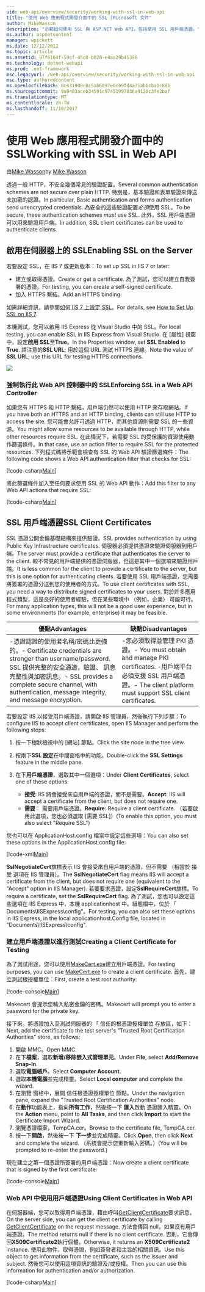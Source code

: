 ```yaml
---
uid: web-api/overview/security/working-with-ssl-in-web-api
title: "使用 Web 應用程式開發介面中的 SSL |Microsoft 文件"
author: MikeWasson
description: "示範如何使用 SSL 與 ASP.NET Web API，包括使用 SSL 用戶端憑證。"
ms.author: aspnetcontent
manager: wpickett
ms.date: 12/12/2012
ms.topic: article
ms.assetid: 97f6164f-59cf-45c0-b820-e4aa29b45396
ms.technology: dotnet-webapi
ms.prod: .net-framework
msc.legacyurl: /web-api/overview/security/working-with-ssl-in-web-api
msc.type: authoredcontent
ms.openlocfilehash: 8c631900c8c5ab6097e0cb9fd4a71abbcba1c88b
ms.sourcegitcommit: 9a9483aceb34591c97451997036a9120c3fe2baf
ms.translationtype: MT
ms.contentlocale: zh-TW
ms.lasthandoff: 11/10/2017
---
```

<a name="working-with-ssl-in-web-api"></a><span data-ttu-id="cb67a-103">使用 Web 應用程式開發介面中的 SSL</span><span class="sxs-lookup"><span data-stu-id="cb67a-103">Working with SSL in Web API</span></span>
====================
<span data-ttu-id="cb67a-104">由[Mike Wasson](https://github.com/MikeWasson)</span><span class="sxs-lookup"><span data-stu-id="cb67a-104">by [Mike Wasson](https://github.com/MikeWasson)</span></span>

<span data-ttu-id="cb67a-105">透過一般 HTTP，不安全幾個常見的驗證配置。</span><span class="sxs-lookup"><span data-stu-id="cb67a-105">Several common authentication schemes are not secure over plain HTTP.</span></span> <span data-ttu-id="cb67a-106">特別是，基本驗證和表單驗證來傳送未加密的認證。</span><span class="sxs-lookup"><span data-stu-id="cb67a-106">In particular, Basic authentication and forms authentication send unencrypted credentials.</span></span> <span data-ttu-id="cb67a-107">為安全的這些驗證配置*必須*使用 SSL。</span><span class="sxs-lookup"><span data-stu-id="cb67a-107">To be secure, these authentication schemes *must* use SSL.</span></span> <span data-ttu-id="cb67a-108">此外，SSL 用戶端憑證可以用來驗證用戶端。</span><span class="sxs-lookup"><span data-stu-id="cb67a-108">In addition, SSL client certificates can be used to authenticate clients.</span></span>

## <a name="enabling-ssl-on-the-server"></a><span data-ttu-id="cb67a-109">啟用在伺服器上的 SSL</span><span class="sxs-lookup"><span data-stu-id="cb67a-109">Enabling SSL on the Server</span></span>

<span data-ttu-id="cb67a-110">若要設定 SSL，在 IIS 7 或更新版本：</span><span class="sxs-lookup"><span data-stu-id="cb67a-110">To set up SSL in IIS 7 or later:</span></span>

- <span data-ttu-id="cb67a-111">建立或取得憑證。</span><span class="sxs-lookup"><span data-stu-id="cb67a-111">Create or get a certificate.</span></span> <span data-ttu-id="cb67a-112">為了測試，您可以建立自我簽署的憑證。</span><span class="sxs-lookup"><span data-stu-id="cb67a-112">For testing, you can create a self-signed certificate.</span></span>
- <span data-ttu-id="cb67a-113">加入 HTTPS 繫結。</span><span class="sxs-lookup"><span data-stu-id="cb67a-113">Add an HTTPS binding.</span></span>

<span data-ttu-id="cb67a-114">如需詳細資訊，請參閱[如何 IIS 7 上設定 SSL](https://www.iis.net/learn/manage/configuring-security/how-to-set-up-ssl-on-iis)。</span><span class="sxs-lookup"><span data-stu-id="cb67a-114">For details, see [How to Set Up SSL on IIS 7](https://www.iis.net/learn/manage/configuring-security/how-to-set-up-ssl-on-iis).</span></span>

<span data-ttu-id="cb67a-115">本機測試，您可以啟用 IIS Express 從 Visual Studio 中的 SSL。</span><span class="sxs-lookup"><span data-stu-id="cb67a-115">For local testing, you can enable SSL in IIS Express from Visual Studio.</span></span> <span data-ttu-id="cb67a-116">在 [屬性] 視窗中，設定**啟用 SSL**至**True**。</span><span class="sxs-lookup"><span data-stu-id="cb67a-116">In the Properties window, set **SSL Enabled** to **True**.</span></span> <span data-ttu-id="cb67a-117">請注意的**SSL URL**; 用於這個 URL 測試 HTTPS 連線。</span><span class="sxs-lookup"><span data-stu-id="cb67a-117">Note the value of **SSL URL**; use this URL for testing HTTPS connections.</span></span>

![](working-with-ssl-in-web-api/_static/image1.png)

### <a name="enforcing-ssl-in-a-web-api-controller"></a><span data-ttu-id="cb67a-118">強制執行此 Web API 控制器中的 SSL</span><span class="sxs-lookup"><span data-stu-id="cb67a-118">Enforcing SSL in a Web API Controller</span></span>

<span data-ttu-id="cb67a-119">如果您有 HTTPS 和 HTTP 繫結，用戶端仍然可以使用 HTTP 來存取網站。</span><span class="sxs-lookup"><span data-stu-id="cb67a-119">If you have both an HTTPS and an HTTP binding, clients can still use HTTP to access the site.</span></span> <span data-ttu-id="cb67a-120">您可能會允許可透過 HTTP，而其他資源則需要 SSL 的一些資源。</span><span class="sxs-lookup"><span data-stu-id="cb67a-120">You might allow some resources to be available through HTTP, while other resources require SSL.</span></span> <span data-ttu-id="cb67a-121">在此情況下，若需要 SSL 的受保護的資源使用動作篩選條件。</span><span class="sxs-lookup"><span data-stu-id="cb67a-121">In that case, use an action filter to require SSL for the protected resources.</span></span> <span data-ttu-id="cb67a-122">下列程式碼將示範會檢查有 SSL 的 Web API 驗證篩選條件：</span><span class="sxs-lookup"><span data-stu-id="cb67a-122">The following code shows a Web API authentication filter that checks for SSL:</span></span>

[!code-csharp[Main](working-with-ssl-in-web-api/samples/sample1.cs)]

<span data-ttu-id="cb67a-123">將此篩選條件加入至任何要求使用 SSL 的 Web API 動作：</span><span class="sxs-lookup"><span data-stu-id="cb67a-123">Add this filter to any Web API actions that require SSL:</span></span>

[!code-csharp[Main](working-with-ssl-in-web-api/samples/sample2.cs)]

## <a name="ssl-client-certificates"></a><span data-ttu-id="cb67a-124">SSL 用戶端憑證</span><span class="sxs-lookup"><span data-stu-id="cb67a-124">SSL Client Certificates</span></span>

<span data-ttu-id="cb67a-125">SSL 憑證公開金鑰基礎結構來提供驗證。</span><span class="sxs-lookup"><span data-stu-id="cb67a-125">SSL provides authentication by using Public Key Infrastructure certificates.</span></span> <span data-ttu-id="cb67a-126">伺服器必須提供憑證來驗證伺服器到用戶端。</span><span class="sxs-lookup"><span data-stu-id="cb67a-126">The server must provide a certificate that authenticates the server to the client.</span></span> <span data-ttu-id="cb67a-127">較不常見的用戶端提供的憑證伺服器，但這是其中一個選項來驗證用戶端。</span><span class="sxs-lookup"><span data-stu-id="cb67a-127">It is less common for the client to provide a certificate to the server, but this is one option for authenticating clients.</span></span> <span data-ttu-id="cb67a-128">若要使用 SSL 用戶端憑證，您需要將簽署的憑證分送到您的使用者的方式。</span><span class="sxs-lookup"><span data-stu-id="cb67a-128">To use client certificates with SSL, you need a way to distribute signed certificates to your users.</span></span> <span data-ttu-id="cb67a-129">對於許多應用程式類型，這是良好的使用者經驗，但在某些環境中 （例如，企業） 可能可行。</span><span class="sxs-lookup"><span data-stu-id="cb67a-129">For many application types, this will not be a good user experience, but in some environments (for example, enterprise) it may be feasible.</span></span>

| <span data-ttu-id="cb67a-130">優點</span><span class="sxs-lookup"><span data-stu-id="cb67a-130">Advantages</span></span> | <span data-ttu-id="cb67a-131">缺點</span><span class="sxs-lookup"><span data-stu-id="cb67a-131">Disadvantages</span></span> |
| --- | --- |
| <span data-ttu-id="cb67a-132">-憑證認證的使用者名稱/密碼比更強的。</span><span class="sxs-lookup"><span data-stu-id="cb67a-132">- Certificate credentials are stronger than username/password.</span></span> <span data-ttu-id="cb67a-133">SSL 提供完整的安全通道，驗證、 訊息完整性與加密訊息。</span><span class="sxs-lookup"><span data-stu-id="cb67a-133">- SSL provides a complete secure channel, with authentication, message integrity, and message encryption.</span></span> | <span data-ttu-id="cb67a-134">-您必須取得並管理 PKI 憑證。</span><span class="sxs-lookup"><span data-stu-id="cb67a-134">- You must obtain and manage PKI certificates.</span></span> <span data-ttu-id="cb67a-135">-用戶端平台必須支援 SSL 用戶端憑證。</span><span class="sxs-lookup"><span data-stu-id="cb67a-135">- The client platform must support SSL client certificates.</span></span> |

<span data-ttu-id="cb67a-136">若要設定 IIS 以接受用戶端憑證，請開啟 IIS 管理員，然後執行下列步驟：</span><span class="sxs-lookup"><span data-stu-id="cb67a-136">To configure IIS to accept client certificates, open IIS Manager and perform the following steps:</span></span>

1. <span data-ttu-id="cb67a-137">按一下樹狀檢視中的 [網站] 節點。</span><span class="sxs-lookup"><span data-stu-id="cb67a-137">Click the site node in the tree view.</span></span>
2. <span data-ttu-id="cb67a-138">按兩下**SSL 設定**在中間窗格中的功能。</span><span class="sxs-lookup"><span data-stu-id="cb67a-138">Double-click the **SSL Settings** feature in the middle pane.</span></span>
3. <span data-ttu-id="cb67a-139">在下**用戶端憑證**，選取其中一個選項：</span><span class="sxs-lookup"><span data-stu-id="cb67a-139">Under **Client Certificates**, select one of these options:</span></span> 

    - <span data-ttu-id="cb67a-140">**接受**: IIS 將會接受來自用戶端的憑證，而不是需要。</span><span class="sxs-lookup"><span data-stu-id="cb67a-140">**Accept**: IIS will accept a certificate from the client, but does not require one.</span></span>
    - <span data-ttu-id="cb67a-141">**需要**： 需要用戶端憑證。</span><span class="sxs-lookup"><span data-stu-id="cb67a-141">**Require**: Require a client certificate.</span></span> <span data-ttu-id="cb67a-142">（若要啟用此選項，您也必須選取 [需要 SSL]）</span><span class="sxs-lookup"><span data-stu-id="cb67a-142">(To enable this option, you must also select "Require SSL")</span></span>

<span data-ttu-id="cb67a-143">您也可以在 ApplicationHost.config 檔案中設定這些選項：</span><span class="sxs-lookup"><span data-stu-id="cb67a-143">You can also set these options in the ApplicationHost.config file:</span></span>

[!code-xml[Main](working-with-ssl-in-web-api/samples/sample3.xml)]

<span data-ttu-id="cb67a-144">**SslNegotiateCert**旗標表示 IIS 會接受來自用戶端的憑證，但不需要 （相當於 接受 選項在 IIS 管理員）。</span><span class="sxs-lookup"><span data-stu-id="cb67a-144">The **SslNegotiateCert** flag means IIS will accept a certificate from the client, but does not require one (equivalent to the "Accept" option in IIS Manager).</span></span> <span data-ttu-id="cb67a-145">若要要求憑證，設定**SslRequireCert**旗標。</span><span class="sxs-lookup"><span data-stu-id="cb67a-145">To require a certificate, set the **SslRequireCert** flag.</span></span> <span data-ttu-id="cb67a-146">為了測試，您也可以設定這些選項在 IIS Express 中，本機 applicationhost 中。組態檔中，位於 「 Documents\IISExpress\config"。</span><span class="sxs-lookup"><span data-stu-id="cb67a-146">For testing, you can also set these options in IIS Express, in the local applicationhost.Config file, located in "Documents\IISExpress\config".</span></span>

### <a name="creating-a-client-certificate-for-testing"></a><span data-ttu-id="cb67a-147">建立用戶端憑證以進行測試</span><span class="sxs-lookup"><span data-stu-id="cb67a-147">Creating a Client Certificate for Testing</span></span>

<span data-ttu-id="cb67a-148">為了測試用途，您可以使用[MakeCert.exe](https://msdn.microsoft.com/en-US/library/bfsktky3.aspx)建立用戶端憑證。</span><span class="sxs-lookup"><span data-stu-id="cb67a-148">For testing purposes, you can use [MakeCert.exe](https://msdn.microsoft.com/en-US/library/bfsktky3.aspx) to create a client certificate.</span></span> <span data-ttu-id="cb67a-149">首先，建立測試根授權單位：</span><span class="sxs-lookup"><span data-stu-id="cb67a-149">First, create a test root authority:</span></span>

[!code-console[Main](working-with-ssl-in-web-api/samples/sample4.cmd)]

<span data-ttu-id="cb67a-150">Makecert 會提示您輸入私密金鑰的密碼。</span><span class="sxs-lookup"><span data-stu-id="cb67a-150">Makecert will prompt you to enter a password for the private key.</span></span>

<span data-ttu-id="cb67a-151">接下來，將憑證加入至測試伺服器的 「 信任的根憑證授權單位 存放區，如下：</span><span class="sxs-lookup"><span data-stu-id="cb67a-151">Next, add the certificate to the test server's "Trusted Root Certification Authorities" store, as follows:</span></span>

1. <span data-ttu-id="cb67a-152">開啟 MMC。</span><span class="sxs-lookup"><span data-stu-id="cb67a-152">Open MMC.</span></span>
2. <span data-ttu-id="cb67a-153">在下**檔案**，選取**新增/移除嵌入式管理單元**。</span><span class="sxs-lookup"><span data-stu-id="cb67a-153">Under **File**, select **Add/Remove Snap-In**.</span></span>
3. <span data-ttu-id="cb67a-154">選取**電腦帳戶**。</span><span class="sxs-lookup"><span data-stu-id="cb67a-154">Select **Computer Account**.</span></span>
4. <span data-ttu-id="cb67a-155">選取**本機電腦**並完成精靈。</span><span class="sxs-lookup"><span data-stu-id="cb67a-155">Select **Local computer** and complete the wizard.</span></span>
5. <span data-ttu-id="cb67a-156">在瀏覽 窗格中，展開 信任根憑證授權單位 節點。</span><span class="sxs-lookup"><span data-stu-id="cb67a-156">Under the navigation pane, expand the "Trusted Root Certification Authorities" node.</span></span>
6. <span data-ttu-id="cb67a-157">在**動作**功能表上，指向**所有工作**，然後按一下 **匯入**啟動 憑證匯入精靈。</span><span class="sxs-lookup"><span data-stu-id="cb67a-157">On the **Action** menu, point to **All Tasks**, and then click **Import** to start the Certificate Import Wizard.</span></span>
7. <span data-ttu-id="cb67a-158">瀏覽憑證檔案，TempCA.cer。</span><span class="sxs-lookup"><span data-stu-id="cb67a-158">Browse to the certificate file, TempCA.cer.</span></span>
8. <span data-ttu-id="cb67a-159">按一下**開啟**，然後按一下 **下一步**並完成精靈。</span><span class="sxs-lookup"><span data-stu-id="cb67a-159">Click **Open**, then click **Next** and complete the wizard.</span></span> <span data-ttu-id="cb67a-160">（系統會提示您重新輸入密碼。）</span><span class="sxs-lookup"><span data-stu-id="cb67a-160">(You will be prompted to re-enter the password.)</span></span>

<span data-ttu-id="cb67a-161">現在建立之第一個憑證所簽署的用戶端憑證：</span><span class="sxs-lookup"><span data-stu-id="cb67a-161">Now create a client certificate that is signed by the first certificate:</span></span>

[!code-console[Main](working-with-ssl-in-web-api/samples/sample5.cmd)]

### <a name="using-client-certificates-in-web-api"></a><span data-ttu-id="cb67a-162">Web API 中使用用戶端憑證</span><span class="sxs-lookup"><span data-stu-id="cb67a-162">Using Client Certificates in Web API</span></span>

<span data-ttu-id="cb67a-163">在伺服器端，您可以取得用戶端憑證，藉由呼叫[GetClientCertificate](https://msdn.microsoft.com/en-us/library/system.net.http.httprequestmessageextensions.getclientcertificate.aspx)要求訊息。</span><span class="sxs-lookup"><span data-stu-id="cb67a-163">On the server side, you can get the client certificate by calling [GetClientCertificate](https://msdn.microsoft.com/en-us/library/system.net.http.httprequestmessageextensions.getclientcertificate.aspx) on the request message.</span></span> <span data-ttu-id="cb67a-164">方法會傳回 null，如果沒有用戶端憑證。</span><span class="sxs-lookup"><span data-stu-id="cb67a-164">The method returns null if there is no client certificate.</span></span> <span data-ttu-id="cb67a-165">否則，它會傳回**X509Certificate2**執行個體。</span><span class="sxs-lookup"><span data-stu-id="cb67a-165">Otherwise, it returns an **X509Certificate2** instance.</span></span> <span data-ttu-id="cb67a-166">使用此物件，取得憑證，例如簽發者和主旨的相關資訊。</span><span class="sxs-lookup"><span data-stu-id="cb67a-166">Use this object to get information from the certificate, such as the issuer and subject.</span></span> <span data-ttu-id="cb67a-167">然後您可以使用這項資訊的驗證及/或授權。</span><span class="sxs-lookup"><span data-stu-id="cb67a-167">Then you can use this information for authentication and/or authorization.</span></span>

[!code-csharp[Main](working-with-ssl-in-web-api/samples/sample6.cs)]
